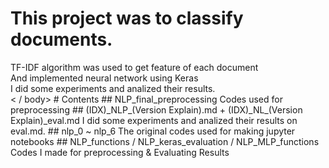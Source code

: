 # This project was to classify documents.
<body>
TF-IDF algorithm was used to get feature of each document <br>
And implemented neural network using Keras <br>
I did some experiments and analized their results. <br>
< / body>
# Contents
## NLP_final_preprocessing 
<body> 
Codes used for preprocessing
</body>
## (IDX)_NLP_(Version Explain).md + (IDX)_NL_(Version Explain)_eval.md
<body>
I did some experiments and analized their results on eval.md.
</body>
## nlp_0 ~ nlp_6
<body>
The original codes used for making jupyter notebooks
</body>
## NLP_functions / NLP_keras_evaluation / NLP_MLP_functions
<body>
Codes I made for preprocessing & Evaluating Results  
</body>
